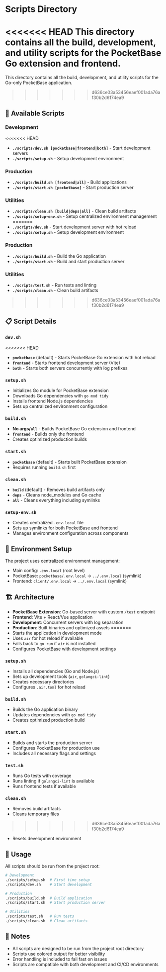 # Scripts Directory

<<<<<<< HEAD
This directory contains all the build, development, and utility scripts for the PocketBase Go extension and frontend.
=======
This directory contains all the build, development, and utility scripts for the Go-only PocketBase application.
>>>>>>> d636ce03a53456eaef001ada76af30b2d6174ea9

## 🚀 Available Scripts

### Development
<<<<<<< HEAD
- **`./scripts/dev.sh [pocketbase|frontend|both]`** - Start development servers
- **`./scripts/setup.sh`** - Setup development environment

### Production
- **`./scripts/build.sh [frontend|all]`** - Build applications
- **`./scripts/start.sh [pocketbase]`** - Start production server

### Utilities
- **`./scripts/clean.sh [build|deps|all]`** - Clean build artifacts
- **`./scripts/setup-env.sh`** - Setup centralized environment management
=======
- **`./scripts/dev.sh`** - Start development server with hot reload
- **`./scripts/setup.sh`** - Setup development environment

### Production
- **`./scripts/build.sh`** - Build the Go application
- **`./scripts/start.sh`** - Build and start production server

### Utilities
- **`./scripts/test.sh`** - Run tests and linting
- **`./scripts/clean.sh`** - Clean build artifacts
>>>>>>> d636ce03a53456eaef001ada76af30b2d6174ea9

## 📋 Script Details

### `dev.sh`
<<<<<<< HEAD
- **`pocketbase`** (default) - Starts PocketBase Go extension with hot reload
- **`frontend`** - Starts frontend development server (Vite)
- **`both`** - Starts both servers concurrently with log prefixes

### `setup.sh`
- Initializes Go module for PocketBase extension
- Downloads Go dependencies with `go mod tidy`
- Installs frontend Node.js dependencies
- Sets up centralized environment configuration

### `build.sh`
- **No args/`all`** - Builds PocketBase Go extension and frontend
- **`frontend`** - Builds only the frontend
- Creates optimized production builds

### `start.sh`
- **`pocketbase`** (default) - Starts built PocketBase extension
- Requires running `build.sh` first

### `clean.sh`
- **`build`** (default) - Removes build artifacts only
- **`deps`** - Cleans node_modules and Go cache
- **`all`** - Cleans everything including symlinks

### `setup-env.sh`
- Creates centralized `.env.local` file
- Sets up symlinks for both PocketBase and frontend
- Manages environment configuration across components

## 🔧 Environment Setup

The project uses centralized environment management:
- Main config: `.env.local` (root level)
- PocketBase: `pocketbase/.env.local` → `../.env.local` (symlink)
- Frontend: `client/.env.local` → `../.env.local` (symlink)

## 🏗️ Architecture

- **PocketBase Extension**: Go-based server with custom `/test` endpoint
- **Frontend**: Vite + React/Vue application
- **Development**: Concurrent servers with log separation
- **Production**: Built binaries and optimized assets
=======
- Starts the application in development mode
- Uses `air` for hot reload if available
- Falls back to `go run` if `air` is not installed
- Configures PocketBase with development settings

### `setup.sh`
- Installs all dependencies (Go and Node.js)
- Sets up development tools (`air`, `golangci-lint`)
- Creates necessary directories
- Configures `.air.toml` for hot reload

### `build.sh`
- Builds the Go application binary
- Updates dependencies with `go mod tidy`
- Creates optimized production build

### `start.sh`
- Builds and starts the production server
- Configures PocketBase for production use
- Includes all necessary flags and settings

### `test.sh`
- Runs Go tests with coverage
- Runs linting if `golangci-lint` is available
- Runs frontend tests if available

### `clean.sh`
- Removes build artifacts
- Cleans temporary files
>>>>>>> d636ce03a53456eaef001ada76af30b2d6174ea9
- Resets development environment

## 🔧 Usage

All scripts should be run from the project root:

```bash
# Development
./scripts/setup.sh  # First time setup
./scripts/dev.sh    # Start development

# Production
./scripts/build.sh  # Build application
./scripts/start.sh  # Start production server

# Utilities
./scripts/test.sh   # Run tests
./scripts/clean.sh  # Clean artifacts
```

## 📝 Notes

- All scripts are designed to be run from the project root directory
- Scripts use colored output for better visibility
- Error handling is included to fail fast on issues
- Scripts are compatible with both development and CI/CD environments
